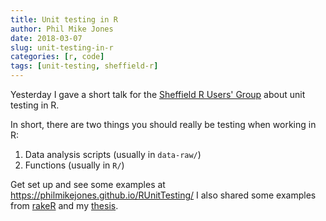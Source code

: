 ```yaml
---
title: Unit testing in R
author: Phil Mike Jones
date: 2018-03-07
slug: unit-testing-in-r
categories: [r, code]
tags: [unit-testing, sheffield-r]
---
```


Yesterday I gave a short talk for the [Sheffield R Users' Group](http://sheffieldr.github.io/) about unit testing in R.

In short, there are two things you should really be testing when working in R:

1. Data analysis scripts (usually in `data-raw/`)
1. Functions (usually in `R/`)

Get set up and see some examples at https://philmikejones.github.io/RUnitTesting/
I also shared some examples from [rakeR](https://github.com/philmikejones/rakeR) and my [thesis](https://github.com/philmikejones/thesis).
